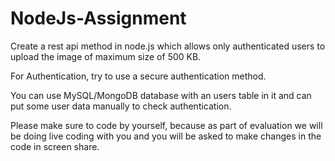 # NodeJs-Assignment

Create a rest api method in node.js which allows only authenticated users to upload the image
of maximum size of 500 KB.

For Authentication, try to use a secure authentication method.

You can use MySQL/MongoDB database with an users table in it and can put some user data
manually to check authentication.

Please make sure to code by yourself, because as part of evaluation we will be doing live
coding with you and you will be asked to make changes in the code in screen share.
